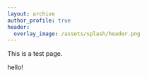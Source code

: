 ```yaml
---
layout: archive
author_profile: true
header:
  overlay_image: /assets/splash/header.png
---
```


This is a test page.

hello!

<img src="{{ site.url }}{{ site.baseurl }}/assets/images/test-image.jpg" alt="">
